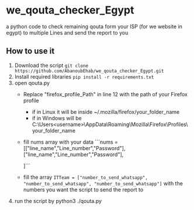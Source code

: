 # we_qouta_checker_Egypt

a python code to check remaining qouta form your ISP (for we website in egypt) to multiple Lines and send the report to you

## How to use it

1. Download the script  ```git clone https://github.com/AbanoubEhab/we_qouta_checker_Egypt.git```
2. Install required libraries ```pip install -r requirements.txt```
3. open qouta.py 
   - Replace "firefox_profile_Path" in line 12 with the path of your Firefox profile
     - if in Linux it will be inside ~/.mozilla/firefox/your_folder_name
     - if in Windows will be C:\Users\<username>\AppData\Roaming\Mozilla\Firefox\Profiles\your_folder_name
     
   - fill nums array with your data ```nums = [["line_name","Line_number","Password"],
        ["line_name","Line_number","Password"],
        
        ]```
   - fill the array ```ITTeam = ["number_to_send_whatsapp", "number_to_send_whatsapp", "number_to_send_whatsapp"]```
   with the numbers you want the script to send the report to
1. run the script by python3 ./qouta.py
